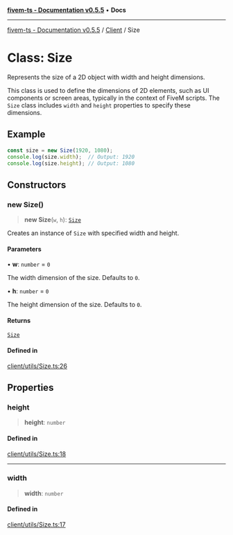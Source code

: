 [**fivem-ts - Documentation v0.5.5**](../../../README.md) • **Docs**

***

[fivem-ts - Documentation v0.5.5](../../../README.md) / [Client](../README.md) / Size

# Class: Size

Represents the size of a 2D object with width and height dimensions.

This class is used to define the dimensions of 2D elements, such as UI components
or screen areas, typically in the context of FiveM scripts. The `Size` class includes
`width` and `height` properties to specify these dimensions.

## Example

```ts
const size = new Size(1920, 1080);
console.log(size.width);  // Output: 1920
console.log(size.height); // Output: 1080
```

## Constructors

### new Size()

> **new Size**(`w`, `h`): [`Size`](Size.md)

Creates an instance of `Size` with specified width and height.

#### Parameters

• **w**: `number` = `0`

The width dimension of the size. Defaults to `0`.

• **h**: `number` = `0`

The height dimension of the size. Defaults to `0`.

#### Returns

[`Size`](Size.md)

#### Defined in

[client/utils/Size.ts:26](https://github.com/Purpose-Dev/fivem-ts/blob/main/src/client/utils/Size.ts#L26)

## Properties

### height

> **height**: `number`

#### Defined in

[client/utils/Size.ts:18](https://github.com/Purpose-Dev/fivem-ts/blob/main/src/client/utils/Size.ts#L18)

***

### width

> **width**: `number`

#### Defined in

[client/utils/Size.ts:17](https://github.com/Purpose-Dev/fivem-ts/blob/main/src/client/utils/Size.ts#L17)
